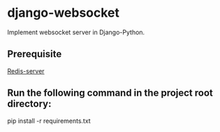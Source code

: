 # django-websocket
Implement websocket server in Django-Python.

## Prerequisite

[Redis-server](https://redis.io/download/)

## Run the following command in the project root directory:

pip install -r requirements.txt
